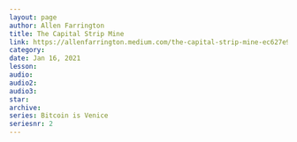 ```yaml
---
layout: page
author: Allen Farrington
title: The Capital Strip Mine
link: https://allenfarrington.medium.com/the-capital-strip-mine-ec627e9fe40a
category: 
date: Jan 16, 2021
lesson: 
audio: 
audio2: 
audio3: 
star: 
archive: 
series: Bitcoin is Venice
seriesnr: 2
---
```

